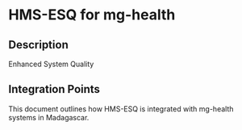 # HMS-ESQ for mg-health

## Description

Enhanced System Quality

## Integration Points

This document outlines how HMS-ESQ is integrated with mg-health systems in Madagascar.
